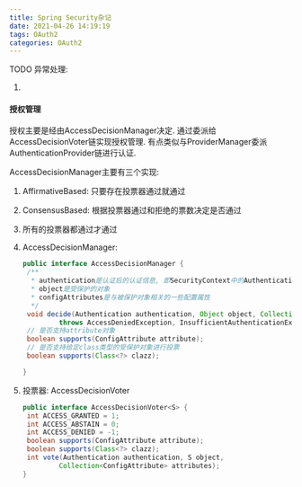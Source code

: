 ```yaml
---
title: Spring Security杂记
date: 2021-04-26 14:19:19
tags: OAuth2
categories: OAuth2
---
```


TODO 异常处理:

1. 



#### 授权管理

授权主要是经由AccessDecisionManager决定. 通过委派给AccessDecisionVoter链实现授权管理. 有点类似与ProviderManager委派AuthenticationProvider链进行认证.

AccessDecisionManager主要有三个实现:

1. AffirmativeBased: 只要存在投票器通过就通过
2. ConsensusBased: 根据投票器通过和拒绝的票数决定是否通过
3.  所有的投票器都通过才通过



1. AccessDecisionManager:

   ```java
   public interface AccessDecisionManager {
   	/**
   	 * authentication是认证后的认证信息, 即SecurityContext中的Authentication
   	 * object是受保护的对象
   	 * configAttributes是与被保护对象相关的一些配置属性
   	 */
   	void decide(Authentication authentication, Object object, Collection<ConfigAttribute> configAttributes)
   			throws AccessDeniedException, InsufficientAuthenticationException;
    // 是否支持attribute对象
   	boolean supports(ConfigAttribute attribute);
   	// 是否支持给定class类型的受保护对象进行投票
   	boolean supports(Class<?> clazz);
   
   }
   ```

   

1. 投票器: AccessDecisionVoter

   ```java
   public interface AccessDecisionVoter<S> {
   	int ACCESS_GRANTED = 1;
   	int ACCESS_ABSTAIN = 0;
   	int ACCESS_DENIED = -1;
   	boolean supports(ConfigAttribute attribute);
   	boolean supports(Class<?> clazz);
   	int vote(Authentication authentication, S object,
   			Collection<ConfigAttribute> attributes);
   }
   ```

   

